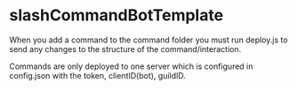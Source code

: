 # slashCommandBotTemplate

When you add a command to the command folder you must run deploy.js to send any changes to the structure of the command/interaction.

Commands are only deployed to one server which is configured in config.json with the token, clientID(bot), guildID.
